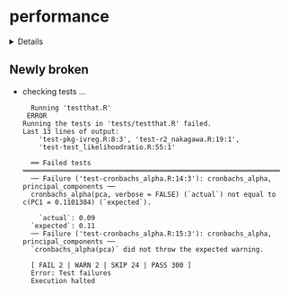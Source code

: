 # performance

<details>

* Version: 0.10.5
* GitHub: https://github.com/easystats/performance
* Source code: https://github.com/cran/performance
* Date/Publication: 2023-09-12 08:50:02 UTC
* Number of recursive dependencies: 265

Run `revdepcheck::revdep_details(, "performance")` for more info

</details>

## Newly broken

*   checking tests ...
    ```
      Running 'testthat.R'
     ERROR
    Running the tests in 'tests/testthat.R' failed.
    Last 13 lines of output:
        'test-pkg-ivreg.R:8:3', 'test-r2_nakagawa.R:19:1',
        'test-test_likelihoodratio.R:55:1'
      
      ══ Failed tests ════════════════════════════════════════════════════════════════
      ── Failure ('test-cronbachs_alpha.R:14:3'): cronbachs_alpha, principal_components ──
      cronbachs_alpha(pca, verbose = FALSE) (`actual`) not equal to c(PC1 = 0.1101384) (`expected`).
      
        `actual`: 0.09
      `expected`: 0.11
      ── Failure ('test-cronbachs_alpha.R:15:3'): cronbachs_alpha, principal_components ──
      `cronbachs_alpha(pca)` did not throw the expected warning.
      
      [ FAIL 2 | WARN 2 | SKIP 24 | PASS 300 ]
      Error: Test failures
      Execution halted
    ```

